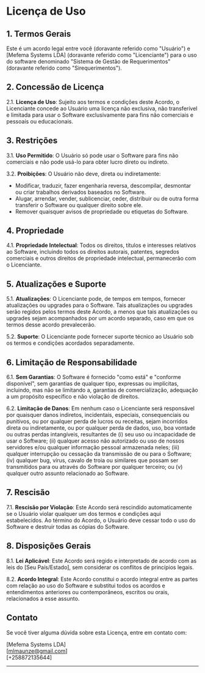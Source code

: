# Licença de Uso

## 1. Termos Gerais

Este é um acordo legal entre você (doravante referido como "Usuário") e [Mefema Systems LDA] (doravante referido como "Licenciante") para o uso do software denominado "Sistema de Gestão de Requerimentos" (doravante referido como "Sirequerimentos").

## 2. Concessão de Licença

2.1. **Licença de Uso**: Sujeito aos termos e condições deste Acordo, o Licenciante concede ao Usuário uma licença não exclusiva, não transferível e limitada para usar o Software exclusivamente para fins não comerciais e pessoais ou educacionais.

## 3. Restrições

3.1. **Uso Permitido**: O Usuário só pode usar o Software para fins não comerciais e não pode usá-lo para obter lucro direto ou indireto.

3.2. **Proibições**: O Usuário não deve, direta ou indiretamente:
   - Modificar, traduzir, fazer engenharia reversa, descompilar, desmontar ou criar trabalhos derivados baseados no Software.
   - Alugar, arrendar, vender, sublicenciar, ceder, distribuir ou de outra forma transferir o Software ou qualquer direito sobre ele.
   - Remover quaisquer avisos de propriedade ou etiquetas do Software.

## 4. Propriedade

4.1. **Propriedade Intelectual**: Todos os direitos, títulos e interesses relativos ao Software, incluindo todos os direitos autorais, patentes, segredos comerciais e outros direitos de propriedade intelectual, permanecerão com o Licenciante.

## 5. Atualizações e Suporte

5.1. **Atualizações**: O Licenciante pode, de tempos em tempos, fornecer atualizações ou upgrades para o Software. Tais atualizações ou upgrades serão regidos pelos termos deste Acordo, a menos que tais atualizações ou upgrades sejam acompanhados por um acordo separado, caso em que os termos desse acordo prevalecerão.

5.2. **Suporte**: O Licenciante pode fornecer suporte técnico ao Usuário sob os termos e condições acordados separadamente.

## 6. Limitação de Responsabilidade

6.1. **Sem Garantias**: O Software é fornecido "como está" e "conforme disponível", sem garantias de qualquer tipo, expressas ou implícitas, incluindo, mas não se limitando a, garantias de comercialização, adequação a um propósito específico e não violação de direitos.

6.2. **Limitação de Danos**: Em nenhum caso o Licenciante será responsável por quaisquer danos indiretos, incidentais, especiais, consequenciais ou punitivos, ou por qualquer perda de lucros ou receitas, sejam incorridos direta ou indiretamente, ou por qualquer perda de dados, uso, boa vontade ou outras perdas intangíveis, resultantes de (i) seu uso ou incapacidade de usar o Software; (ii) qualquer acesso não autorizado ou uso de nossos servidores e/ou qualquer informação pessoal armazenada neles; (iii) qualquer interrupção ou cessação da transmissão de ou para o Software; (iv) qualquer bug, vírus, cavalo de troia ou similares que possam ser transmitidos para ou através do Software por qualquer terceiro; ou (v) qualquer outro assunto relacionado ao Software.

## 7. Rescisão

7.1. **Rescisão por Violação**: Este Acordo será rescindido automaticamente se o Usuário violar qualquer um dos termos e condições aqui estabelecidos. Ao término do Acordo, o Usuário deve cessar todo o uso do Software e destruir todas as cópias do Software.

## 8. Disposições Gerais

8.1. **Lei Aplicável**: Este Acordo será regido e interpretado de acordo com as leis do [Seu País/Estado], sem considerar os conflitos de princípios legais.

8.2. **Acordo Integral**: Este Acordo constitui o acordo integral entre as partes com relação ao uso do Software e substitui todos os acordos e entendimentos anteriores ou contemporâneos, escritos ou orais, relacionados a esse assunto.

## Contato

Se você tiver alguma dúvida sobre esta Licença, entre em contato com:

[Mefema Systems LDA]  
[mlmaunze@gmail.com]  
[+258872135644]

---